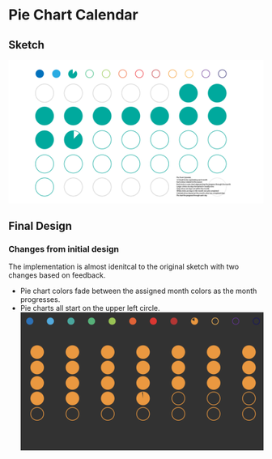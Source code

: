 # Pie Chart Calendar
## Sketch
![](https://github.com/neil-oliver/dvia-2019/blob/master/1.mapping-time/process/Pie%20Chart%20Calendar.png)
## Final Design
### Changes from initial design
The implementation is almost idenitcal to the original sketch with two changes based on feedback.  
- Pie chart colors fade between the assigned month colors as the month progresses.
- Pie charts all start on the upper left circle.
![](https://github.com/neil-oliver/dvia-2019/blob/master/1.mapping-time/pie_calendar/Pie-Calendar-Screenshot.png)
